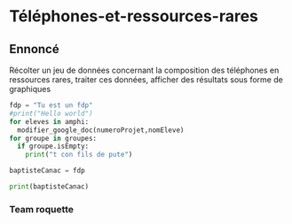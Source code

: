 # Téléphones-et-ressources-rares

## Ennoncé
Récolter un jeu de données concernant la composition des téléphones en ressources rares, traiter ces données, afficher des résultats sous forme de graphiques

```Python
fdp = "Tu est un fdp"
#print("Hello world")
for eleves in amphi:
  modifier_google_doc(numeroProjet,nomEleve)
for groupe in groupes:
  if groupe.isEmpty:
    print("t con fils de pute")

baptisteCanac = fdp

print(baptisteCanac)
```

### Team roquette
